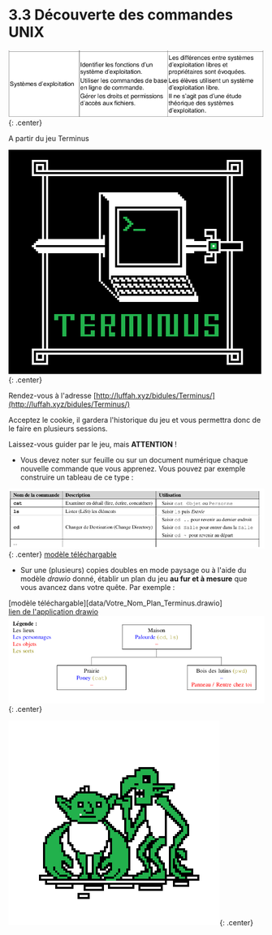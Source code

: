 # 3.3 Découverte des commandes UNIX

![image](data/BO.png){: .center}

A partir du jeu Terminus

![image](data/terminus.png){: .center}


Rendez-vous à l'adresse [http://luffah.xyz/bidules/Terminus/](http://luffah.xyz/bidules/Terminus/)

Acceptez le cookie, il gardera l'historique du jeu et vous permettra donc de le faire en plusieurs sessions.

Laissez-vous guider par le jeu, mais **ATTENTION** !  

- Vous devez noter sur feuille ou sur un document numérique chaque nouvelle commande que vous apprenez. Vous pouvez par exemple construire un tableau de ce type :

![image](data/term_1.png){: .center}
[modèle téléchargable](data/VotreNom_commandes_Linux.docx)

- Sur une (plusieurs) copies doubles en mode paysage ou à l'aide du modèle *drawio* donné, établir un plan du jeu **au fur et à mesure** que vous avancez dans votre quête. Par exemple :  

[modèle téléchargable][data/Votre_Nom_Plan_Terminus.drawio]  
[lien de l'application drawio](https://app.diagrams.net/?src=about)
![image](data/term_2.png){: .center}



![image](data/item_trolls.png){: .center}

